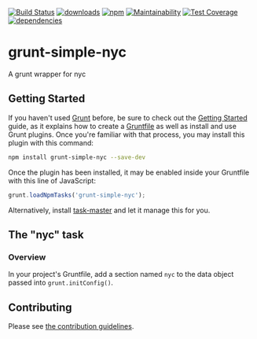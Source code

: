 [![Build Status](https://travis-ci.org/tandrewnichols/grunt-simple-nyc.png)](https://travis-ci.org/tandrewnichols/grunt-simple-nyc) [![downloads](http://img.shields.io/npm/dm/grunt-simple-nyc.svg)](https://npmjs.org/package/grunt-simple-nyc) [![npm](http://img.shields.io/npm/v/grunt-simple-nyc.svg)](https://npmjs.org/package/grunt-simple-nyc) [![Maintainability](https://api.codeclimate.com/v1/badges/placeholder/maintainability)](https://codeclimate.com/github/tandrewnichols/grunt-simple-nyc/maintainability) [![Test Coverage](https://api.codeclimate.com/v1/badges/placeholder/test_coverage)](https://codeclimate.com/github/tandrewnichols/grunt-simple-nyc/test_coverage) [![dependencies](https://david-dm.org/tandrewnichols/grunt-simple-nyc.png)](https://david-dm.org/tandrewnichols/grunt-simple-nyc)

# grunt-simple-nyc

A grunt wrapper for nyc

## Getting Started

If you haven't used [Grunt](http://gruntjs.com/) before, be sure to check out the [Getting Started](http://gruntjs.com/getting-started) guide, as it explains how to create a [Gruntfile](http://gruntjs.com/sample-gruntfile) as well as install and use Grunt plugins. Once you're familiar with that process, you may install this plugin with this command:

```bash
npm install grunt-simple-nyc --save-dev
```

Once the plugin has been installed, it may be enabled inside your Gruntfile with this line of JavaScript:

```javascript
grunt.loadNpmTasks('grunt-simple-nyc');
```

Alternatively, install [task-master](http://github.com/tandrewnichols/task-master) and let it manage this for you.

## The "nyc" task

### Overview

In your project's Gruntfile, add a section named `nyc` to the data object passed into `grunt.initConfig()`.


## Contributing

Please see [the contribution guidelines](CONTRIBUTING.md).
